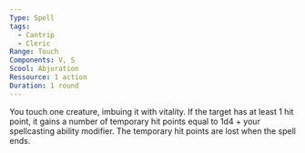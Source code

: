 ```yaml
---
Type: Spell
tags:
  - Cantrip
  - Cleric
Range: Touch
Components: V, S
Scool: Abjuration
Ressource: 1 action
Duration: 1 round
---
```

You touch one creature, imbuing it with vitality. If the target has at least 1 hit point, it gains a number of temporary hit points equal to 1d4 + your spellcasting ability modifier. The temporary hit points are lost when the spell ends.